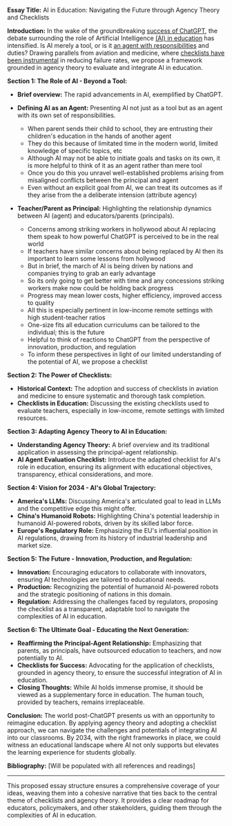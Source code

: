 **Essay Title:** 
AI in Education: Navigating the Future through Agency Theory and Checklists

**Introduction:** 
In the wake of the groundbreaking [success of ChatGPT](https://www.demandsage.com/wp-content/uploads/2023/09/Road-To-100-Million-Users-For-Various-Platforms.png), the debate surrounding the role of Artificial Intelligence [(AI) in education](https://www.unesco.org/en/articles/generative-artificial-intelligence-education-what-are-opportunities-and-challenges) has intensified. Is AI merely a tool, or is it [an agent with responsibilities](https://www.youtube.com/watch?v=b2uEAgLeOzA) and duties? Drawing parallels from aviation and medicine, where [checklists have been instrumental](https://www.newyorker.com/magazine/2007/12/10/the-checklist) in reducing failure rates, we propose a framework grounded in agency theory to evaluate and integrate AI in education.

**Section 1: The Role of AI - Beyond a Tool:** 
- **Brief overview:** The rapid advancements in AI, exemplified by ChatGPT.
- **Defining AI as an Agent:** Presenting AI not just as a tool but as an agent with its own set of responsibilities.
  - When parent sends their child to school, they are entrusting their children's education in the hands of another agent
  - They do this because of limitated time in the modern world, limited knowledge of specific topics, etc
  - Although AI may not be able to initiate goals and tasks on its own, it is more helpful to think of it as an agent rather than mere tool
  - Once you do this you unravel well-established problems arising from misaligned conflicts between the principal and agent
  - Even without an explicit goal from AI, we can treat its outcomes as if they arise from the a deliberate intension (attribute agency)
    
- **Teacher/Parent as Principal:** Highlighting the relationship dynamics between AI (agent) and educators/parents (principals).
  - Concerns among striking workers in hollywood about AI replacing them speak to how powerful ChatGPT is perceived to be in the real world
  - If teachers have similar concerns about being replaced by AI then its important to learn some lessons from hollywood
  - But in brief, the march of AI is being driven by nations and companies trying to grab an early advantage
  - So its only going to get better with time and any concessions striking workers make now could be holding back progress
  - Progress may mean lower costs, higher efficiency, improved access to quality
  - All this is especially pertinent in low-income remote settings with high student-teacher ratios
  - One-size fits all education curriculums can be tailored to the individual; this is the future
  - Helpful to think of reactions to ChatGPT from the perspective of innovation, production, and regulation
  - To inform these perspectives in light of our limited understanding of the potential of AI, we propose a checklist

**Section 2: The Power of Checklists:** 
- **Historical Context:** The adoption and success of checklists in aviation and medicine to ensure systematic and thorough task completion.
- **Checklists in Education:** Discussing the existing checklists used to evaluate teachers, especially in low-income, remote settings with limited resources.

**Section 3: Adapting Agency Theory to AI in Education:** 
- **Understanding Agency Theory:** A brief overview and its traditional application in assessing the principal-agent relationship.
- **AI Agent Evaluation Checklist:** Introduce the adapted checklist for AI's role in education, ensuring its alignment with educational objectives, transparency, ethical considerations, and more.

**Section 4: Vision for 2034 - AI's Global Trajectory:** 
- **America's LLMs:** Discussing America's articulated goal to lead in LLMs and the competitive edge this might offer.
- **China's Humanoid Robots:** Highlighting China's potential leadership in humanoid AI-powered robots, driven by its skilled labor force.
- **Europe's Regulatory Role:** Emphasizing the EU's influential position in AI regulations, drawing from its history of industrial leadership and market size.

**Section 5: The Future - Innovation, Production, and Regulation:** 
- **Innovation:** Encouraging educators to collaborate with innovators, ensuring AI technologies are tailored to educational needs.
- **Production:** Recognizing the potential of humanoid AI-powered robots and the strategic positioning of nations in this domain.
- **Regulation:** Addressing the challenges faced by regulators, proposing the checklist as a transparent, adaptable tool to navigate the complexities of AI in education.

**Section 6: The Ultimate Goal - Educating the Next Generation:** 
- **Reaffirming the Principal-Agent Relationship:** Emphasizing that parents, as principals, have outsourced education to teachers, and now potentially to AI. 
- **Checklists for Success:** Advocating for the application of checklists, grounded in agency theory, to ensure the successful integration of AI in education.
- **Closing Thoughts:** While AI holds immense promise, it should be viewed as a supplementary force in education. The human touch, provided by teachers, remains irreplaceable.

**Conclusion:** 
The world post-ChatGPT presents us with an opportunity to reimagine education. By applying agency theory and adopting a checklist approach, we can navigate the challenges and potentials of integrating AI into our classrooms. By 2034, with the right frameworks in place, we could witness an educational landscape where AI not only supports but elevates the learning experience for students globally.

**Bibliography:** 
[Will be populated with all references and readings]

---

This proposed essay structure ensures a comprehensive coverage of your ideas, weaving them into a cohesive narrative that ties back to the central theme of checklists and agency theory. It provides a clear roadmap for educators, policymakers, and other stakeholders, guiding them through the complexities of AI in education.
